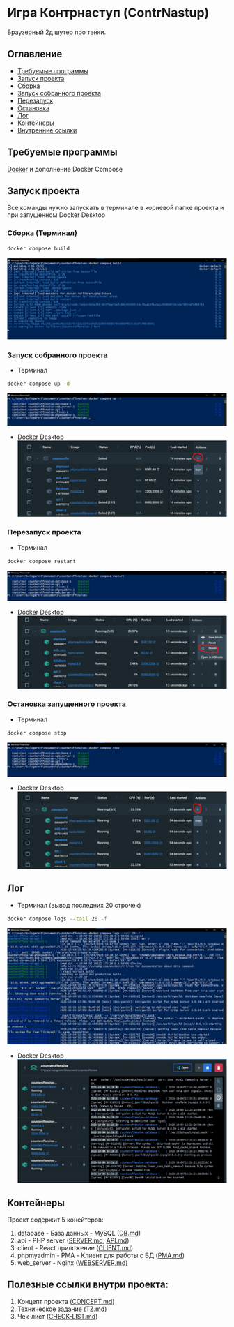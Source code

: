 # Игра Контрнаступ (ContrNastup)
Браузерный 2д шутер про танки.

## Оглавление
+ [Требуемые программы](#required-programs)
+ [Запуск проекта](#start)
+ [Сборка](#build)
+ [Запуск собранного проекта](#up)
+ [Перезапуск](#restart)
+ [Остановка](#stop)
+ [Лог](#log)
+ [Контейнеры](#containers)
+ [Внутренние ссылки](#inside-links)

<a name="required-programs"></a>
## Требуемые программы
[Docker](https://docs.docker.com/desktop/install/windows-install/) и дополнение Docker Compose

<a name="start"></a>
## Запуск проекта
Все команды нужно запускать в терминале в корневой папке проекта и при запущенном Docker Desktop

<a name="build"></a>
### Сборка (Терминал)
```bash
docker compose build
```
![Пример сборки проекта](documents/images/readme/cmd-build-example.jpg)

<a name="up"></a>
### Запуск собранного проекта
+ Терминал
```bash
docker compose up -d
```
![Пример запуска проекта](documents/images/readme/cmd-up-example.jpg)
+ Docker Desktop
![Пример запуска проекта в главном меню Docker Desktop](documents/images/readme/docker-desktop-up-example.jpg)

<a name="restart"></a>
### Перезапуск проекта
+ Терминал
```bash
docker compose restart
```
![Пример перезапуска проекта](documents/images/readme/cmd-restart-example.jpg)
+ Docker Desktop
![Пример перезапуска проекта в главном меню Docker Desktop](documents/images/readme/docker-desktop-restart-example.jpg)

<a name="stop"></a>
### Остановка запущенного проекта
+ Терминал
```bash
docker compose stop
```
![Пример остановки проекта](documents/images/readme/cmd-stop-example.jpg)
+ Docker Desktop
![Пример остановки проекта в главном меню Docker Desktop](documents/images/readme/docker-desktop-stop-example.jpg)

<a name="log"></a>
## Лог
+ Терминал (вывод последних 20 строчек)
```bash
docker compose logs --tail 20 -f
```
![Пример вывода лога в терминал](documents/images/readme/cmd-log-example.jpg)
+ Docker Desktop
![Пример вывода лога в Docker Desktop](documents/images/readme/docker-desktop-log-example.jpg)

<a name="containers"></a>
## Контейнеры
Проект содержит 5 конейтеров:
1. database - База данных - MySQL ([DB.md](./documents/DB.md))
2. api - PHP server ([SERVER.md](./documents/SERVER.md), [API.md](./server/API.md))
3. client - React приложение ([CLIENT.md](./documents/CLIENT.md))
4. phpmyadmin - PMA - Клиент для работы с БД ([PMA.md](./documents/PMA.md))
5. web_server - Nginx ([WEBSERVER.md](./documents/WEBSERVER.md))

<a name="inside-links"></a>
## Полезные ссылки внутри проекта:
1. Концепт проекта ([CONCEPT.md](./documents/CONCEPT.md))
2. Техническое задание ([TZ.md](./documents/TZ.md))
3. Чек-лист ([CHECK-LIST.md](./documents/CHECK-LIST.md))